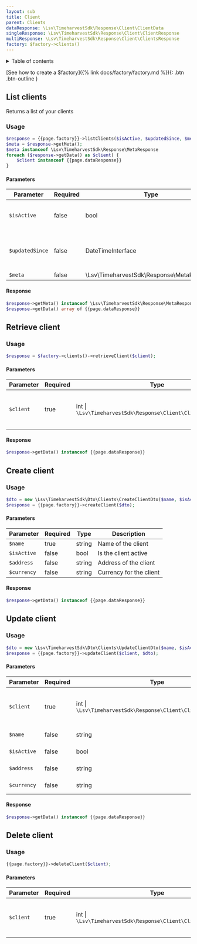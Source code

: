 ```yaml
---
layout: sub
title: Client
parent: Clients
dataResponse: \Lsv\TimeharvestSdk\Response\Client\ClientData
singleResponse: \Lsv\TimeharvestSdk\Response\Client\ClientResponse
multiResponse: \Lsv\TimeharvestSdk\Response\Client\ClientsResponse
factory: $factory->clients()
---
```


<details markdown="block">
<summary class="text-delta">Table of contents</summary>
- TOC
{:toc}
</details>

[See how to create a $factory]({% link docs/factory/factory.md %}){: .btn .btn-outline }

## List clients

Returns a list of your clients

### Usage

```php
$response = {{page.factory}}->listClients($isActive, $updatedSince, $meta);
$meta = $response->getMeta();
$meta instanceof \Lsv\TimeharvestSdk\Response\MetaResponse
foreach ($response->getData() as $client) {
    $client instanceof {{page.dataResponse}}
}
```

#### Parameters

| Parameter       | Required | Type                                      | Description                                 |
|-----------------|----------|-------------------------------------------|---------------------------------------------|
| `$isActive`     | false    | bool                                      | Select only active or inactive clients      |
| `$updatedSince` | false    | DateTimeInterface                         | Only select clients updated after this date |
| `$meta`         | false    | \Lsv\TimeharvestSdk\Response\MetaResponse | Pagination                                  |

#### Response

```php
$response->getMeta() instanceof \Lsv\TimeharvestSdk\Response\MetaResponse;
$response->getData() array of {{page.dataResponse}}
```

## Retrieve client

### Usage

```php
$response = $factory->clients()->retrieveClient($client);
```

#### Parameters

| Parameter | Required | Type                                                            | Description                                                     |
|-----------|----------|-----------------------------------------------------------------|-----------------------------------------------------------------|
| `$client` | true     | int \| `\Lsv\TimeharvestSdk\Response\Client\ClientInfoResponse` | The ID or a ClientResponse of the client needed to be retrieved |

#### Response

```php
$response->getData() instanceof {{page.dataResponse}}
```

## Create client

### Usage

```php
$dto = new \Lsv\TimeharvestSdk\Dto\Clients\CreateClientDto($name, $isActive, $address, $currency);
$response = {{page.factory}}->createClient($dto);
```

#### Parameters

| Parameter   | Required | Type   | Description             |
|-------------|----------|--------|-------------------------|
| `$name`     | true     | string | Name of the client      |
| `$isActive` | false    | bool   | Is the client active    |
| `$address`  | false    | string | Address of the client   |
| `$currency` | false    | string | Currency for the client |

#### Response

```php
$response->getData() instanceof {{page.dataResponse}}
```

## Update client

### Usage

```php
$dto = new \Lsv\TimeharvestSdk\Dto\Clients\UpdateClientDto($name, $isActive, $address, $currency);
$response = {{page.factory}}->updateClient($client, $dto);
```

#### Parameters

| Parameter   | Required | Type                                                            | Description                                                   |
|-------------|----------|-----------------------------------------------------------------|---------------------------------------------------------------|
| `$client`   | true     | int \| `\Lsv\TimeharvestSdk\Response\Client\ClientInfoResponse` | The ID or a ClientResponse of the client needed to be updated |
| `$name`     | false    | string                                                          | Name of the client                                            |
| `$isActive` | false    | bool                                                            | Is the client active                                          |
| `$address`  | false    | string                                                          | Address of the client                                         |
| `$currency` | false    | string                                                          | Currency for the client                                       |

#### Response

```php
$response->getData() instanceof {{page.dataResponse}}
```

## Delete client

### Usage

```php
{{page.factory}}->deleteClient($client);
```

#### Parameters

| Parameter | Required | Type                                                            | Description                                                   |
|-----------|----------|-----------------------------------------------------------------|---------------------------------------------------------------|
| `$client` | true     | int \| `\Lsv\TimeharvestSdk\Response\Client\ClientInfoResponse` | The ID or a ClientResponse of the client needed to be deleted |

